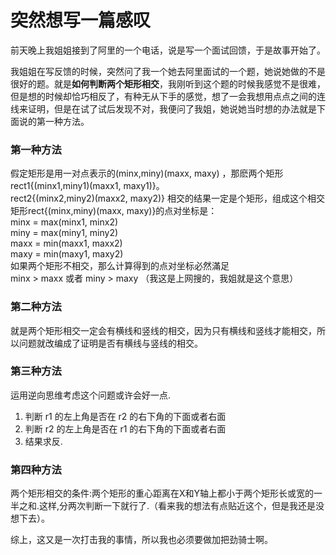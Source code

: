 # 突然想写一篇感叹
前天晚上我姐姐接到了阿里的一个电话，说是写一个面试回馈，于是故事开始了。
   
 我姐姐在写反馈的时候，突然问了我一个她去阿里面试的一个题，她说她做的不是很好的题。就是**如何判断两个矩形相交**，我刚听到这个题的时候我感觉不是很难，但是想的时候却恰巧相反了，有种无从下手的感觉，想了一会我想用点点之间的连线来证明，但是在试了试后发现不对，我便问了我姐，她说她当时想的办法就是下面说的第一种方法。
 
### 第一种方法
 假定矩形是用一对点表示的(minx,miny)(maxx,   maxy) ，那麽两个矩形rect1{(minx1,miny1)(maxx1,   maxy1)}。       
 rect2{(minx2,miny2)(maxx2,   maxy2)}   相交的结果一定是个矩形，组成这个相交矩形rect{(minx,miny)(maxx, maxy)}的点对坐标是：   
  minx   =   max(minx1,   minx2)   
  miny   =   max(miny1,   miny2)   
    maxx   =   min(maxx1,   maxx2)   
    maxy   =   min(maxy1,   maxy2)   
 如果两个矩形不相交，那么计算得到的点对坐标必然滿足   
  minx   >   maxx   或者     miny   >   maxy   （我这是上网搜的，我姐就是这个意思）
  
### 第二种方法
 就是两个矩形相交一定会有横线和竖线的相交，因为只有横线和竖线才能相交，所以问题就改编成了证明是否有横线与竖线的相交。
    
### 第三种方法
  运用逆向思维考虑这个问题或许会好一点.
1. 判断 r1 的左上角是否在 r2 的右下角的下面或者右面
2. 判断 r2 的左上角是否在 r1 的右下角的下面或者右面
3. 结果求反.

### 第四种方法
两个矩形相交的条件:两个矩形的重心距离在X和Y轴上都小于两个矩形长或宽的一半之和.这样,分两次判断一下就行了.（看来我的想法有点贴近这个，但是我还是没想下去）。

  综上，这又是一次打击我的事情，所以我也必须要做加把劲骑士啊。
